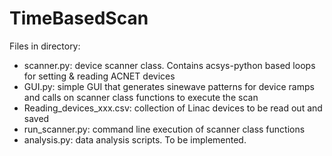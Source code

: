 # TimeBasedScan

Files in directory:
 - scanner.py: device scanner class. Contains acsys-python based loops for setting & reading ACNET devices
 - GUI.py: simple GUI that generates sinewave patterns for device ramps and calls on scanner class functions to execute the scan
 - Reading_devices_xxx.csv: collection of Linac devices to be read out and saved
 - run_scanner.py: command line execution of scanner class functions
 - analysis.py: data analysis scripts. To be implemented. 
